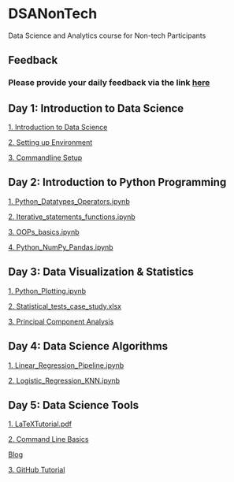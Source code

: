 # DSANonTech
Data Science and Analytics course for Non-tech Participants

## Feedback

### Please provide your daily feedback via the link [here](https://futurepicx.com/feedback?id=BFCB30C2-470F-434B-BD94-53A0C77F7AE6)

## Day 1: Introduction to Data Science
[1. Introduction to Data Science](https://github.com/cksajil/DSANonTech/blob/main/Day_1/01_Intro_to_DSA.pdf)

[2. Setting up Environment](https://github.com/cksajil/DSANonTech/blob/main/Day_1/02_Setting_Up_Environment.pdf)

[3. Commandline Setup](https://github.com/cksajil/DSANonTech/blob/main/Day_1/03_Command_Line_Setup.pdf)
  
## Day 2: Introduction to Python Programming
[1. Python_Datatypes_Operators.ipynb](https://github.com/cksajil/DSANonTech/blob/main/Day_2/01_Python_Datatypes_Operators.ipynb)

[2. Iterative_statements_functions.ipynb](https://github.com/cksajil/DSANonTech/blob/main/Day_2/02_iterative_statements_functions.ipynb)

[3. OOPs_basics.ipynb](https://github.com/cksajil/DSANonTech/blob/main/Day_2/03_OOPs_basics.ipynb)

[4. Python_NumPy_Pandas.ipynb](https://github.com/cksajil/DSANonTech/blob/main/Day_2/04_Python_NumPy_Pandas.ipynb)

## Day 3: Data Visualization & Statistics
[1. Python_Plotting.ipynb](https://github.com/cksajil/DSANonTech/blob/main/Day_3/01_Python_Plotting.ipynb)

[2. Statistical_tests_case_study.xlsx](https://github.com/cksajil/DSANonTech/blob/main/Day_3/02_statistical_tests_case_study.xlsx)

[3. Principal Component Analysis](https://github.com/cksajil/DSANonTech/blob/main/Day_3/03_PCA_from_scratch.ipynb)

## Day 4: Data Science Algorithms
[1. Linear_Regression_Pipeline.ipynb](https://github.com/cksajil/DSANonTech/blob/main/Day_4/01_Linear_Regression_Pipeline.ipynb)

[2. Logistic_Regression_KNN.ipynb](https://github.com/cksajil/DSANonTech/blob/main/Day_4/02_Logistic_Regression_KNN.ipynb)

## Day 5: Data Science Tools
[1. LaTeXTutorial.pdf](https://github.com/cksajil/DSANonTech/blob/main/Day_5/01_LaTeXTutorial.pdf)

[2. Command Line Basics](https://github.com/cksajil/DSANonTech/blob/main/Day_5/02_Terminal_Basics.pdf)

[Blog](https://intuitivetutorial.com/2021/06/11/linux-terminal-basics/)

[3. GitHub Tutorial]()